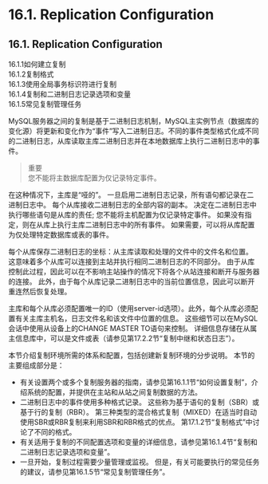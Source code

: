 # 16.1. Replication Configuration

## 16.1. Replication Configuration
16.1.1如何建立复制  
16.1.2复制格式  
16.1.3使用全局事务标识符进行复制  
16.1.4复制和二进制日志记录选项和变量  
16.1.5常见复制管理任务  

MySQL服务器之间的复制是基于二进制日志机制，MySQL主实例节点（数据库的变化源）将更新和变化作为“事件”写入二进制日志。不同的事件类型格式化成不同的二进制日志，从库读取主库二进制日志并在本地数据库上执行二进制日志中的事件。
> 重要  
> 您不能将主数据库配置为仅记录特定事件。

在这种情况下，主库是“哑的”。 一旦启用二进制日志记录，所有语句都记录在二进制日志中。 每个从库接收二进制日志的全部内容的副本。 决定在二进制日志中执行哪些语句是从库的责任; 您不能将主机配置为仅记录特定事件。 如果没有指定，则在从库上执行主库二进制日志中的所有事件。 如果需要，可以将从库配置为仅处理特定数据库或表的事件。

每个从库保存二进制日志的坐标：从主库读取和处理的文件中的文件名和位置。 这意味着多个从库可以连接到主站并执行相同二进制日志的不同部分。 由于从库控制此过程，因此可以在不影响主站操作的情况下将各个从站连接和断开与服务器的连接。 此外，由于每个从库记录二进制日志中的当前位置信息，因此可以断开重连然后恢复处理。

主库和每个从库必须配置唯一的ID（使用server-id选项）。此外，每个从库必须配置有关主库主机名，日志文件名和该文件中位置的信息。 这些细节可以在MySQL会话中使用从设备上的CHANGE MASTER TO语句来控制。 详细信息存储在从属主信息库中，可以是文件或表（请参见第17.2.2节“复制中继和状态日志”）。

本节介绍复制环境所需的体系和配置，包括创建新复制环境的分步说明。 本节的主要组成部分是：
- 有关设置两个或多个复制服务器的指南，请参见第16.1.1节“如何设置复制”，介绍系统的配置，并提供在主站和从站之间复制数据的方法。
- 二进制日志中的事件使用多种格式记录。 这些称为基于语句的复制（SBR）或基于行的复制（RBR）。 第三种类型的混合格式复制（MIXED）在适当时自动使用SBR或RBR复制来利用SBR和RBR格式的优点。 第17.1.2节“复制格式”中讨论了不同的格式。
- 有关适用于复制的不同配置选项和变量的详细信息，请参见第16.1.4节“复制和二进制日志记录选项和变量”。
- 一旦开始，复制过程需要少量管理或监视。 但是，有关可能要执行的常见任务的建议，请参见第16.1.5节“常见复制管理任务”。
